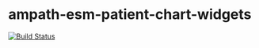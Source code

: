 # ampath-esm-patient-chart-widgets

[![Build Status](https://travis-ci.com/ampath/ampath-esm-patient-chart-widgets.svg?branch=master)](https://travis-ci.com/ampath/ampath-esm-patient-chart-widgets)
